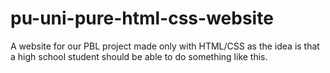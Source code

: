 # pu-uni-pure-html-css-website
A website for our PBL project made only with HTML/CSS as the idea is that a high school student should be able to do something like this.
